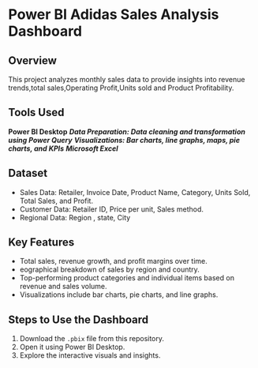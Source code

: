 # Power BI Adidas Sales Analysis Dashboard

## Overview
This project analyzes monthly sales data to provide insights into revenue trends,total sales,Operating Profit,Units sold and Product Profitability.
## Tools Used
 **Power BI Desktop**
***Data Preparation: Data cleaning and transformation using Power Query***
***Visualizations: Bar charts, line graphs, maps, pie charts, and KPIs***
 ***Microsoft Excel***

## Dataset
- Sales Data: Retailer, Invoice Date, Product Name, Category, Units Sold, Total Sales, and Profit.
- Customer Data: Retailer ID, Price per unit, Sales method.
- Regional Data: Region , state, City
  
## Key Features
- Total sales, revenue growth, and profit margins over time.
- eographical breakdown of sales by region and country.
- Top-performing product categories and individual items based on revenue and sales volume.
- Visualizations include bar charts, pie charts, and line graphs.


## Steps to Use the Dashboard
1. Download the `.pbix` file from this repository.
2. Open it using Power BI Desktop.
3. Explore the interactive visuals and insights.
